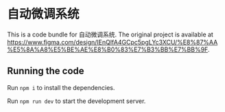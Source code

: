 
  # 自动微调系统

  This is a code bundle for 自动微调系统. The original project is available at https://www.figma.com/design/IEnQlfA4GCpc5pgLYc3XCU/%E8%87%AA%E5%8A%A8%E5%BE%AE%E8%B0%83%E7%B3%BB%E7%BB%9F.

  ## Running the code

  Run `npm i` to install the dependencies.

  Run `npm run dev` to start the development server.
  